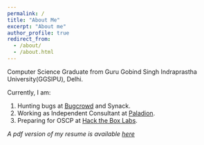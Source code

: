 ```yaml
---
permalink: /
title: "About Me"
excerpt: "About me"
author_profile: true
redirect_from: 
  - /about/
  - /about.html
---
```


Computer Science Graduate from Guru Gobind Singh Indraprastha University(GGSIPU), Delhi. 

Currently, I am:
1. Hunting bugs at [Bugcrowd](https://bugcrowd.com/Dominator) and Synack. 
2. Working as Independent Consultant at [Paladion](https://www.paladion.net/). 
3. Preparing for OSCP at [Hack the Box Labs](https://www.hackthebox.eu/home/users/profile/63505).


*A pdf version of my resume is available [here](https://drive.google.com/file/d/1csdIsgw69BCKB4W0sgJ08UBp34V2EAHF/view?usp=sharing)*


<!-- Actively looking for full-time opportunities (interested in remote jobs as well) starting August 2020 in the Cybersecurity domain. --!>
